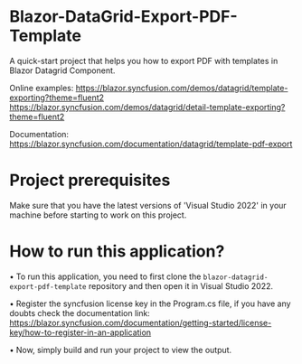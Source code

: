 # Blazor-DataGrid-Export-PDF-Template
A quick-start project that helps you how to export PDF with templates in Blazor Datagrid Component. 

Online examples: https://blazor.syncfusion.com/demos/datagrid/template-exporting?theme=fluent2
                 https://blazor.syncfusion.com/demos/datagrid/detail-template-exporting?theme=fluent2
                 
Documentation: https://blazor.syncfusion.com/documentation/datagrid/template-pdf-export

# Project prerequisites
Make sure that you have the latest versions of 'Visual Studio 2022' in your machine before starting to work on this project.

# How to run this application?
• To run this application, you need to first clone the <code>blazor-datagrid-export-pdf-template</code> repository and then open it in Visual Studio 2022.

• Register the syncfusion license key in the Program.cs file, if you have any doubts check the documentation link: https://blazor.syncfusion.com/documentation/getting-started/license-key/how-to-register-in-an-application

• Now, simply build and run your project to view the output.
